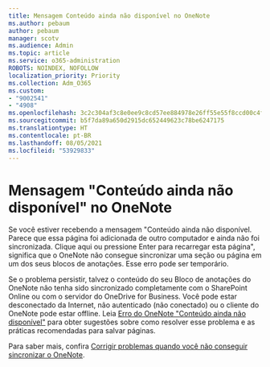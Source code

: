 ```yaml
---
title: Mensagem Conteúdo ainda não disponível no OneNote
ms.author: pebaum
author: pebaum
manager: scotv
ms.audience: Admin
ms.topic: article
ms.service: o365-administration
ROBOTS: NOINDEX, NOFOLLOW
localization_priority: Priority
ms.collection: Adm_O365
ms.custom:
- "9002541"
- "4908"
ms.openlocfilehash: 3c2c304af3c8e0ee9c8cd57ee884978e26ff55e55f8ccd00c4f72966186fcd3b
ms.sourcegitcommit: b5f7da89a650d2915dc652449623c78be6247175
ms.translationtype: HT
ms.contentlocale: pt-BR
ms.lasthandoff: 08/05/2021
ms.locfileid: "53929833"
---
```

# <a name="content-not-yet-available-message-in-onenote"></a>Mensagem "Conteúdo ainda não disponível" no OneNote

Se você estiver recebendo a mensagem "Conteúdo ainda não disponível. Parece que essa página foi adicionada de outro computador e ainda não foi sincronizada. Clique aqui ou pressione Enter para recarregar esta página", significa que o OneNote não consegue sincronizar uma seção ou página em um dos seus blocos de anotações. Esse erro pode ser temporário.

Se o problema persistir, talvez o conteúdo do seu Bloco de anotações do OneNote não tenha sido sincronizado completamente com o SharePoint Online ou com o servidor do OneDrive for Business. Você pode estar desconectado da Internet, não autenticado (não conectado) ou o cliente do OneNote pode estar offline. Leia [Erro do OneNote "Conteúdo ainda não disponível"](https://docs.microsoft.com/office/troubleshoot/onenote/onenote-error-content-not-yet-available) para obter sugestões sobre como resolver esse problema e as práticas recomendadas para salvar páginas.

Para saber mais, confira [Corrigir problemas quando você não conseguir sincronizar o OneNote](https://support.office.com/article/Fix-issues-when-you-can-t-sync-OneNote-299495ef-66d1-448f-90c1-b785a6968d45).
